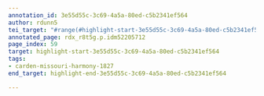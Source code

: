 ```yaml
---
annotation_id: 3e55d55c-3c69-4a5a-80ed-c5b2341ef564
author: rdunn5
tei_target: "#range(#highlight-start-3e55d55c-3c69-4a5a-80ed-c5b2341ef564, #highlight-end-3e55d55c-3c69-4a5a-80ed-c5b2341ef564)"
annotated_page: rdx_r8t5g.p.idm52205712
page_index: 59
target: highlight-start-3e55d55c-3c69-4a5a-80ed-c5b2341ef564
tags:
- carden-missouri-harmony-1827
end_target: highlight-end-3e55d55c-3c69-4a5a-80ed-c5b2341ef564

---
```

